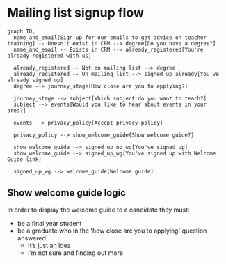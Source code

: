 # Mailing list signup flow

```mermaid
graph TD;
  name_and_email[Sign up for our emails to get advice on teacher training] -- Doesn't exist in CRM --> degree[Do you have a degree?]
  name_and_email -- Exists in CRM --> already_registered[You're already registered with us]
  
  already_registered -- Not on mailing list --> degree
  already_registered -- On mailing list --> signed_up_already[You've already signed up]
  degree --> journey_stage[How close are you to applying?]
  
  journey_stage --> subject[Which subject do you want to teach?]
  subject --> events[Would you like to hear about events in your area?]
  
  events --> privacy_policy[Accept privacy policy]
  
  privacy_policy --> show_welcome_guide{Show welcome guide?}
  
  show_welcome_guide --> signed_up_no_wg[You've signed up]  
  show_welcome_guide --> signed_up_wg[You've signed up with Welcome Guide link]  
  
  signed_up_wg --> welcome_guide[Welcome guide]
```

## Show welcome guide logic

In order to display the welcome guide to a candidate they must:

* be a final year student
* be a graduate who in the 'how close are you to applying' question answered:
  * It’s just an idea
  * I’m not sure and finding out more
